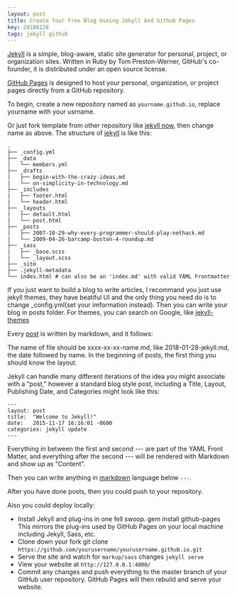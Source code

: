 ```yaml
---
layout: post
title: Create Your Free Blog Useing Jekyll And Github Pages
key: 20180128
tags: jekyll github
---
```


[Jekyll](https://jekyllrb.com/) is a simple, blog-aware, static site generator for personal, project, or organization sites. Written in Ruby by Tom Preston-Werner, GitHub's co-founder, it is distributed under an open source license.

[GitHub Pages](https://pages.github.com) is designed to host your personal, organization, or project pages directly from a GitHub repository. 

To begin, create a new repository named as `yourname.github.io`, replace yourname with your usrname. 

Or just fork template from other repository like [jekyll now](https://github.com/barryclark/jekyll-now), then change name as above.
The structure of [jekyll](https://jekyllrb.com/docs/structure/) is like this:
```
.
├── _config.yml
├── _data
|   └── members.yml
├── _drafts
|   ├── begin-with-the-crazy-ideas.md
|   └── on-simplicity-in-technology.md
├── _includes
|   ├── footer.html
|   └── header.html
├── _layouts
|   ├── default.html
|   └── post.html
├── _posts
|   ├── 2007-10-29-why-every-programmer-should-play-nethack.md
|   └── 2009-04-26-barcamp-boston-4-roundup.md
├── _sass
|   ├── _base.scss
|   └── _layout.scss
├── _site
├── .jekyll-metadata
└── index.html # can also be an 'index.md' with valid YAML Frontmatter
```
If you just want to build a blog to write articles, I recommand you just use jekyll themes, they have beatiful UI and the only thing you need do is to change _config.yml(set your imformation instead). Then you can write your blog in posts folder. For themes, you can search on Google, like [jekyll-themes](http://jekyllthemes.org/)

 Every [post](https://jekyllrb.com/docs/posts/) is written by markdown, and it follows:

The name of file should be xxxx-xx-xx-name.md, like 2018-01-28-jekyll.md, the date followed by name. In the beginning of posts, the first thing you should know the layout.

Jekyll can handle many different iterations of the idea you might associate with a “post,” however a standard blog style post, including a Title, Layout, Publishing Date, and Categories might look like this:
```
---
layout: post
title:  "Welcome to Jekyll!"
date:   2015-11-17 16:16:01 -0600
categories: jekyll update
---
```
Everything in between the first and second --- are part of the YAML Front Matter, and everything after the second --- will be rendered with Markdown and show up as “Content”.

Then you can write anything in [markdown](https://github.com/adam-p/markdown-here/wiki/Markdown-Cheatsheet) language below `---`.

After you have done posts, then you could push to your repository.

Also you could deploy locally:
* Install Jekyll and plug-ins in one fell swoop. gem install github-pages This mirrors the plug-ins used by GitHub Pages on your local machine including Jekyll, Sass, etc.
* Clone down your fork git clone `https://github.com/yourusername/yourusername.github.io.git`
* Serve the site and watch for `markup/sass` changes `jekyll serve`
* View your website at `http://127.0.0.1:4000/`
* Commit any changes and push everything to the master branch of your GitHub user repository. GitHub Pages will then rebuild and serve your website.

